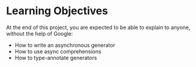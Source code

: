 <h1>Learning Objectives</h1>
At the end of this project, you are expected to be able to explain to anyone, without the help of Google:

<ul>
<li>How to write an asynchronous generator</li>
<li>How to use async comprehensions</li>
<li>How to type-annotate generators</li>
</ul>
